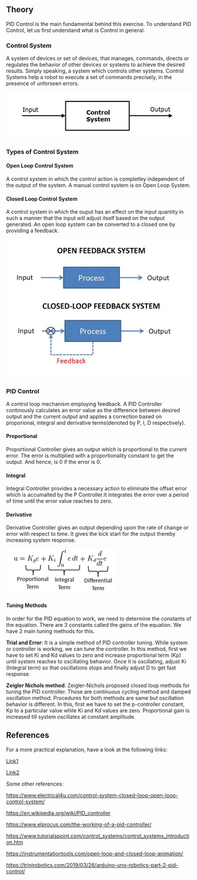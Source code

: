 ## Theory
PID Control is the main fundamental behind this exercise. To understand PID Control, let us first understand what is Control in general.

### Control System
A system of devices or set of devices, that manages, commands, directs or regulates the behavior of other devices or systems to achieve the desired results. Simply speaking, a system which controls other systems. Control Systems help a robot to execute a set of commands precisely, in the presence of unforseen errors.

![Control System](./../../docs/assets/images/exercises/follow_line/Theory/ControlSystems.jpg)

### Types of Control System
#### Open Loop Control System
A control system in which the control action is completley independent of the output of the system. A manual control system is on Open Loop System.

#### Closed Loop Control System
A control system in which the ouput has an effect on the input quantity in such a manner that the input will adjust itself based on the output generated. An open loop system can be converted to a closed one by providing a feedback.

![Types of Control Systems](./../../docs/assets/images/exercises/follow_line/Theory/TypesofControlSystems.jpg)

### PID Control
A control loop mechanism employing feedback. A PID Controller continously calculates an error value as the difference between desired output and the current output and applies a correction based on proporional, integral and derivative terms(denoted by P, I, D respectively).

#### Proportional
Proportional Controller gives an output which is proportional to the current error. The error is multiplied with a proportionality constant to get the output. And hence, is 0 if the error is 0.
#### Integral
Integral Controller provides a necessary action to eliminate the offset error which is accumalted by the P Controller.It integrates the error over a period of time until the error value reaches to zero.
#### Derivative
Derivative Controller gives an output depending upon the rate of change or error with respect to time. It gives the kick start for the output thereby increasing system response.

![PID Control Equation](./../../docs/assets/images/exercises/follow_line/Theory/PID.png)

#### Tuning Methods
In order for the PID equation to work, we need to determine the constants of the equation. There are 3 constants called the gains of the equation. We have 2 main tuning methods for this.

**Trial and Error**: It is a simple method of PID controller tuning. While system or controller is working, we can tune the controller. In this method, first we have to set Ki and Kd values to zero and increase proportional term (Kp) until system reaches to oscillating behavior. Once it is oscillating, adjust Ki (Integral term) so that oscillations stops and finally adjust D to get fast response.

**Zeigler Nichols method**: Zeigler-Nichols proposed closed loop methods for tuning the PID controller. Those are continuous cycling method and damped oscillation method. Procedures for both methods are same but oscillation behavior is different. In this, first we have to set the p-controller constant, Kp to a particular value while Ki and Kd values are zero. Proportional gain is increased till system oscillates at constant amplitude.

## References
For a more practical explanation, have a look at the following links:

[Link1](https://accautomation.ca/tag/pid-control-car-analogy/)

[Link2](https://www.youtube.com/watch?v=UR0hOmjaHp0)

Some other references:

https://www.electrical4u.com/control-system-closed-loop-open-loop-control-system/

https://en.wikipedia.org/wiki/PID_controller

https://www.elprocus.com/the-working-of-a-pid-controller/

https://www.tutorialspoint.com/control_systems/control_systems_introduction.htm

https://instrumentationtools.com/open-loop-and-closed-loop-animation/

https://trinirobotics.com/2019/03/26/arduino-uno-robotics-part-2-pid-control/

